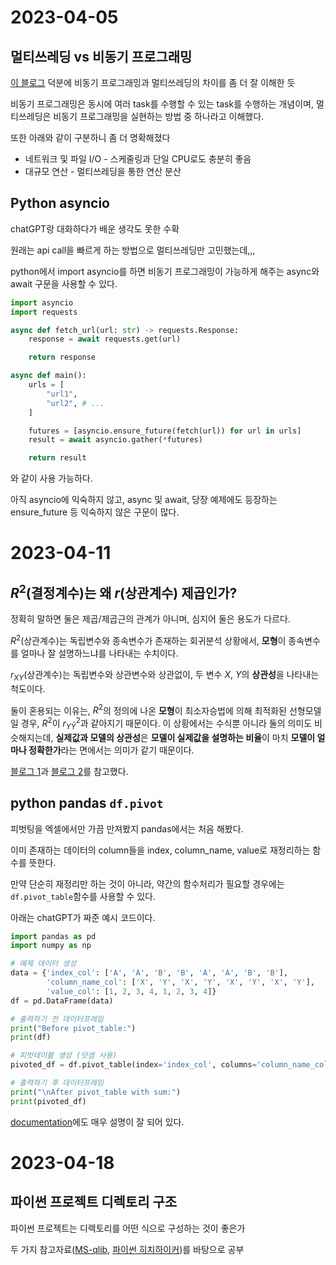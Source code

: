 # 2023-04-05

## 멀티쓰레딩 vs 비동기 프로그래밍

[이 블로그](https://jayhyun-hwang.github.io/2021/09/02/The-Difference-Between-Asynchronous-And-Multi-Threading/) 덕분에 비동기 프로그래밍과 멀티쓰레딩의 차이를 좀 더 잘 이해한 듯

비동기 프로그래밍은 동시에 여러 task를 수행할 수 있는 task를 수행하는 개념이며, 멀티쓰레딩은 비동기 프로그래밍을 실현하는 방법 중 하나라고 이해했다.

또한 아래와 같이 구분하니 좀 더 명확해졌다

- 네트워크 및 파일 I/O - 스케줄링과 단일 CPU로도 충분히 좋음
- 대규모 연산 - 멀티쓰레딩을 통한 연산 분산

## Python asyncio

chatGPT랑 대화하다가 배운 생각도 못한 수확

원래는 api call을 빠르게 하는 방법으로 멀티쓰레딩만 고민했는데,,,

python에서 import asyncio를 하면 비동기 프로그래밍이 가능하게 해주는
async와 await 구문을 사용할 수 있다.

```python
import asyncio
import requests

async def fetch_url(url: str) -> requests.Response:
    response = await requests.get(url)

    return response

async def main():
    urls = [
        "url1",
        "url2", # ...
    ]

    futures = [asyncio.ensure_future(fetch(url)) for url in urls]
    result = await asyncio.gather(*futures)

    return result
```

와 같이 사용 가능하다.

아직 asyncio에 익숙하지 않고, async 및 await, 당장 예제에도 등장하는 ensure_future 등 익숙하지 않은 구문이 많다.

# 2023-04-11

## $R^2$(결정계수)는 왜 $r$(상관계수) 제곱인가?

정확히 말하면 둘은 제곱/제곱근의 관계가 아니며, 심지어 둘은 용도가 다르다.

$R^2$(상관계수)는 독립변수와 종속변수가 존재하는 회귀분석 상황에서, **모형**이 종속변수를 얼마나 잘 설명하느냐를 나타내는 수치이다.

$r_{XY}$(상관계수)는 독립변수와 상관변수와 상관없이, 두 변수 $X$, $Y$의 **상관성**을 나타내는 척도이다.

둘이 혼용되는 이유는, $R^2$의 정의에 나온 **모형**이 최소자승법에 의해 최적화된 선형모델일 경우, $R^2$이 $r_{Y\hat{Y}}^2$과 같아지기 때문이다. 이 상황에서는 수식뿐 아니라 둘의 의미도 비슷해지는데, **실제값과 모델의 상관성**은 **모델이 실제값을 설명하는 비율**이 마치 **모델이 얼마나 정확한가**라는 면에서는 의미가 같기 때문이다.

[블로그 1](https://rython.tistory.com/17)과 [블로그 2](https://pro-jm.tistory.com/37)를 참고했다.

## python pandas `df.pivot`

피벗팅을 엑셀에서만 가끔 만져봤지 pandas에서는 처음 해봤다.

이미 존재하는 데이터의 column들을 index, column_name, value로 재정리하는 함수를 뜻한다.

만약 단순히 재정리만 하는 것이 아니라, 약간의 함수처리가 필요할 경우에는 `df.pivot_table`함수를 사용할 수 있다.

아래는 chatGPT가 짜준 예시 코드이다.

```python
import pandas as pd
import numpy as np

# 예제 데이터 생성
data = {'index_col': ['A', 'A', 'B', 'B', 'A', 'A', 'B', 'B'],
        'column_name_col': ['X', 'Y', 'X', 'Y', 'X', 'Y', 'X', 'Y'],
        'value_col': [1, 2, 3, 4, 1, 2, 3, 4]}
df = pd.DataFrame(data)

# 출력하기 전 데이터프레임
print("Before pivot_table:")
print(df)

# 피벗테이블 생성 (덧셈 사용)
pivoted_df = df.pivot_table(index='index_col', columns='column_name_col', values='value_col', aggfunc=np.sum)

# 출력하기 후 데이터프레임
print("\nAfter pivot_table with sum:")
print(pivoted_df)
```

[documentation](https://pandas.pydata.org/docs/reference/api/pandas.DataFrame.pivot.html)에도 매우 설명이 잘 되어 있다.

# 2023-04-18

## 파이썬 프로젝트 디렉토리 구조

파이썬 프로젝트는 디렉토리를 어떤 식으로 구성하는 것이 좋은가

두 가지 참고자료([MS-qlib](https://github.com/microsoft/qlib), [파이썬 히치하이커](https://docs.python-guide.org/writing/structure/))를 바탕으로 공부
